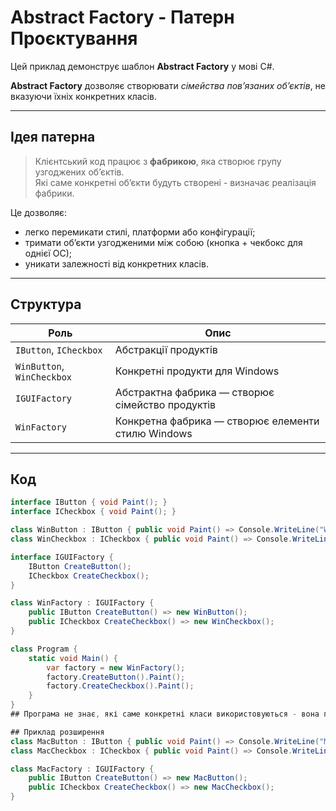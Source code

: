 # Abstract Factory - Патерн Проєктування

Цей приклад демонструє шаблон **Abstract Factory** у мові C#.

**Abstract Factory** дозволяє створювати *сімейства пов’язаних об’єктів*, не вказуючи їхніх конкретних класів.

---

## Ідея патерна

> Клієнтський код працює з **фабрикою**, яка створює групу узгоджених об’єктів.  
> Які саме конкретні об’єкти будуть створені - визначає реалізація фабрики.

Це дозволяє:
- легко перемикати стилі, платформи або конфігурації;
- тримати об’єкти узгодженими між собою (кнопка + чекбокс для однієї ОС);
- уникати залежності від конкретних класів.

---

## Структура

| Роль | Опис |
|------|------|
| `IButton`, `ICheckbox` | Абстракції продуктів |
| `WinButton`, `WinCheckbox` | Конкретні продукти для Windows |
| `IGUIFactory` | Абстрактна фабрика — створює сімейство продуктів |
| `WinFactory` | Конкретна фабрика — створює елементи стилю Windows |

---

## Код

```csharp
interface IButton { void Paint(); }
interface ICheckbox { void Paint(); }

class WinButton : IButton { public void Paint() => Console.WriteLine("Windows Button"); }
class WinCheckbox : ICheckbox { public void Paint() => Console.WriteLine("Windows Checkbox"); }

interface IGUIFactory {
    IButton CreateButton();
    ICheckbox CreateCheckbox();
}

class WinFactory : IGUIFactory {
    public IButton CreateButton() => new WinButton();
    public ICheckbox CreateCheckbox() => new WinCheckbox();
}

class Program {
    static void Main() {
        var factory = new WinFactory();
        factory.CreateButton().Paint();
        factory.CreateCheckbox().Paint();
    }
}
## Програма не знає, які саме конкретні класи використовуються - вона працює через абстракції.

## Приклад розширення
class MacButton : IButton { public void Paint() => Console.WriteLine("Mac Button"); }
class MacCheckbox : ICheckbox { public void Paint() => Console.WriteLine("Mac Checkbox"); }

class MacFactory : IGUIFactory {
    public IButton CreateButton() => new MacButton();
    public ICheckbox CreateCheckbox() => new MacCheckbox();
}

